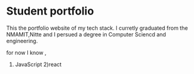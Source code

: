# Student portfolio
This the portfolio website of my tech stack.
I curretly graduated from the NMAMIT,Nitte and I persued a degree in Computer Sciencd and engineering.

for now I know ,
1) JavaScript
2)react
